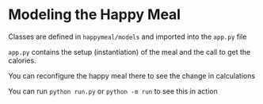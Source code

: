 # Modeling the Happy Meal

Classes are defined in `happymeal/models` and imported into the `app.py` file

`app.py` contains the setup (instantiation) of the meal and the call to get the calories.

You can reconfigure the happy meal there to see the change in calculations

You can run `python run.py` or `python -m run` to see this in action
